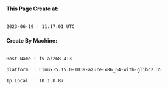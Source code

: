
   
#### This Page Create at:

```bash

2023-06-19 - 11:17:01 UTC

```

#### Create By Machine:

```bash

Host Name : fv-az268-413

platform  : Linux-5.15.0-1039-azure-x86_64-with-glibc2.35

Ip Local  : 10.1.0.87

```

